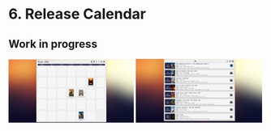# 6. Release Calendar

## Work in progress

<div>
  <img src="image1.jpg" width="49%">
  <img src="image2.jpg" width="49.5%">
</div> <br>
